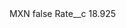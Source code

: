 <?xml version="1.0" encoding="UTF-8"?>
<CustomMetadata xmlns="http://soap.sforce.com/2006/04/metadata" xmlns:xsi="http://www.w3.org/2001/XMLSchema-instance" xmlns:xsd="http://www.w3.org/2001/XMLSchema">
    <label>MXN</label>
    <protected>false</protected>
    <values>
        <field>Rate__c</field>
        <value xsi:type="xsd:double">18.925</value>
    </values>
</CustomMetadata>
